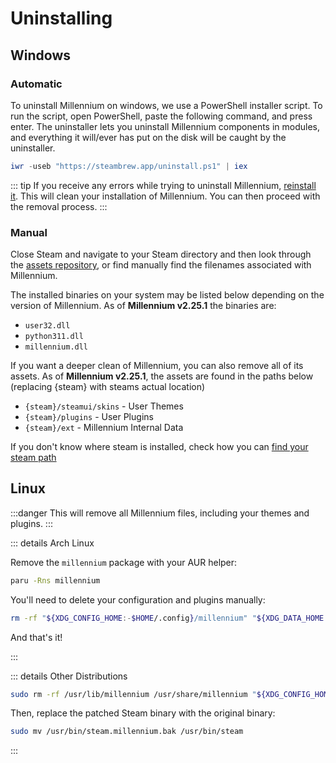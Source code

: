 # Uninstalling

## Windows

### Automatic

To uninstall Millennium on windows, we use a PowerShell installer script. To run the script, open PowerShell, paste the following command, and press enter.
The uninstaller lets you uninstall Millennium components in modules, and everything it will/ever has put on the disk will be caught by the uninstaller.

```powershell
iwr -useb "https://steambrew.app/uninstall.ps1" | iex
```

::: tip
If you receive any errors while trying to uninstall Millennium, [reinstall it](/users/installing). This will clean your installation of Millennium.
You can then proceed with the removal process.
:::

### Manual

Close Steam and navigate to your Steam directory and then look through the [assets repository](https://github.com/ShadowMonster99/millennium-steam-binaries), or find manually find the filenames associated with Millennium.

The installed binaries on your system may be listed below depending on the version of Millennium.
As of **Millennium v2.25.1** the binaries are:

-   `user32.dll`
-   `python311.dll`
-   `millennium.dll`

If you want a deeper clean of Millennium, you can also remove all of its assets. As of **Millennium v2.25.1**, the assets are found in the paths below (replacing \{steam\} with steams actual location)

-   `{steam}/steamui/skins` - User Themes
-   `{steam}/plugins` - User Plugins
-   `{steam}/ext` - Millennium Internal Data

If you don't know where steam is installed, check how you can [find your steam path](../faq/finding-steam.md)

## Linux

:::danger
This will remove all Millennium files, including your themes and plugins.
:::

::: details Arch Linux

Remove the `millennium` package with your AUR helper:

```sh
paru -Rns millennium
```

You'll need to delete your configuration and plugins manually:

```sh
rm -rf "${XDG_CONFIG_HOME:-$HOME/.config}/millennium" "${XDG_DATA_HOME:-$HOME/.local/share}/millennium"
```

And that's it!

:::

::: details Other Distributions

```sh
sudo rm -rf /usr/lib/millennium /usr/share/millennium "${XDG_CONFIG_HOME:-$HOME/.config}/millennium" "${XDG_DATA_HOME:-$HOME/.local/share}/millennium"
```

Then, replace the patched Steam binary with the original binary:

```sh
sudo mv /usr/bin/steam.millennium.bak /usr/bin/steam
```

:::

